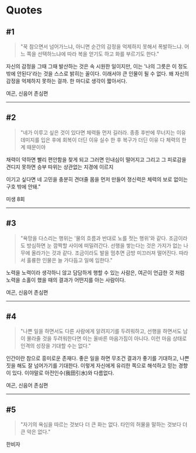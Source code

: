 # Quotes

## #1

>"꾹 참으면서 넘어가느냐, 아니면 순간의 감정을 억제하지 못해서 폭발하느냐. 어느 쪽을 선택하느냐에 따라 복을 얻기도 하고 화를 부르기도 한다."

자신의 감정을 그때 그때 발산하는 것은 속 시원한 일이지만, 이는 '나의 그릇은 이 정도 밖에 안된다'라는 것을 스스로 밝히는 꼴이다. 이래서야 큰 인물이 될 수 없다.
왜 자신의 감정을 억제하지 못하는 걸까. 한 마디로 생각이 짧아서다.

여곤, 신음어 존심편

***

## #2

> "네가 이루고 싶은 것이 있다면 체력들 먼저 길러라.
종종 후반에 무너지는 이유
데미지를 입은 후에 회복이 더딘 이유
실수 한 후 복구가 더딘 이유
다 체력의 한계 때문이야

채력이 약하면 빨리 편안함을 찾게 되고
그러면 인내심이 떨어지고 그리고 그 피로감을 견디지 못하면 승부 따위는 상관없는 지경에 이르지

이기고 싶다면 네 고민을 충분히 견뎌줄 몸을 먼저 만들어
졍신력은 체력의 보로 없이는 구호 밖에 안돼."

미생 8회

***

## #3

>"욕망을 다스리는 행위는 '물의 흐름과 반대로 노를 젓는 행위'와 같다. 조금이라도 방심하면 눈 깜짝할 사이에 떠밀려간다. 선행을 쌓는다는 것은 가지가 없는 나무에 올라가는 것과 같다. 조금이라도 발을 멈추면 금방 미끄러져 떨어진다. 따라서 훌륭한 인물은 늘 가다듬고 일에 임한다."

노력을 노력이라 생각하니 않고 담담하게 행할 수 있는 사람은, 여곤이 언급한 것 처럼 노력을 소홀이 했을 때의 결과가 어떤지를 아는 사람이다.

여곤, 신음어 존심편

***

## #4

>"나쁜 일을 하면서도 다른 사람에게 알려지기를 두려워하고, 선행을 하면서도 남이 몰라줄 것을 두려워한다면 이는 올바른 마음가짐이 아니다. 이런 마음 상태로 인격의 성장을 기대할 수는 없다."

인간이란 참으로 흥미로운 존재다. 좋은 일을 하면 무조건 결과가 좋기를 기대하고, 나쁜 짓을 해도 잘 넘어가기를 기대한다. 이렇게 자신에게 유리한 쪽으로 해석하고 믿는 경향이 있다. 이야말로 아전인수(我田引水)와 다름없다.

여곤, 신음어 존심편

***

## #5

>"자기의 욕심을 따르는 것보다 더 큰 화는 없다.
타인의 허물을 말하는 것보다 더 큰 악은 없다."

한비자
